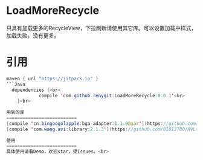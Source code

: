 # LoadMoreRecycle
只具有加载更多的RecycleView，下拉刷新请使用其它库。可以设置加载中样式，加载失败，没有更多。

引用
===========================
```Java
maven { url "https://jitpack.io" }
```Java
  dependencies {<br>
	        compile 'com.github.renygit:LoadMoreRecycle:0.0.1'<br>
	}<br>
  
用到的库
==========================
[compile 'cn.bingoogolapple:bga-adapter:1.1.9@aar'](https://github.com/bingoogolapple/BGAAdapter-Android)<br>
[compile 'com.wang.avi:library:2.1.3'](https://github.com/81813780/AVLoadingIndicatorView)
  
使用
==========================
具体使用请看Demo，欢迎star，提Issues。<br>
